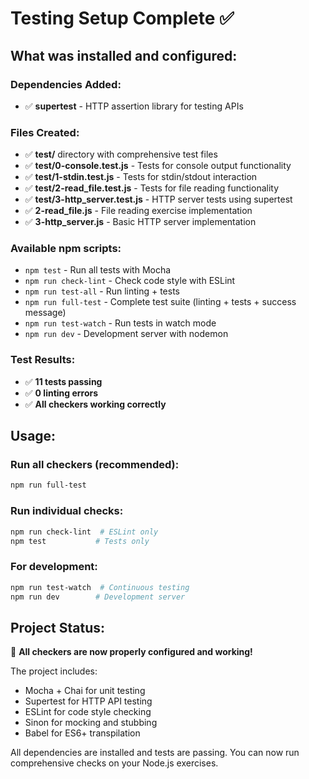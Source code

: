 # Testing Setup Complete ✅

## What was installed and configured:

### Dependencies Added:
- ✅ **supertest** - HTTP assertion library for testing APIs

### Files Created:
- ✅ **test/** directory with comprehensive test files
- ✅ **test/0-console.test.js** - Tests for console output functionality
- ✅ **test/1-stdin.test.js** - Tests for stdin/stdout interaction 
- ✅ **test/2-read_file.test.js** - Tests for file reading functionality
- ✅ **test/3-http_server.test.js** - HTTP server tests using supertest
- ✅ **2-read_file.js** - File reading exercise implementation
- ✅ **3-http_server.js** - Basic HTTP server implementation

### Available npm scripts:
- `npm test` - Run all tests with Mocha
- `npm run check-lint` - Check code style with ESLint
- `npm run test-all` - Run linting + tests
- `npm run full-test` - Complete test suite (linting + tests + success message)
- `npm run test-watch` - Run tests in watch mode
- `npm run dev` - Development server with nodemon

### Test Results:
- ✅ **11 tests passing**
- ✅ **0 linting errors**
- ✅ **All checkers working correctly**

## Usage:

### Run all checkers (recommended):
```bash
npm run full-test
```

### Run individual checks:
```bash
npm run check-lint  # ESLint only
npm test           # Tests only
```

### For development:
```bash
npm run test-watch  # Continuous testing
npm run dev        # Development server
```

## Project Status:
🎉 **All checkers are now properly configured and working!**

The project includes:
- Mocha + Chai for unit testing
- Supertest for HTTP API testing
- ESLint for code style checking
- Sinon for mocking and stubbing
- Babel for ES6+ transpilation

All dependencies are installed and tests are passing. You can now run comprehensive checks on your Node.js exercises.
